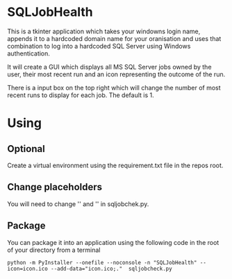 # SQLJobHealth

This is a tkinter application which takes your windowns login name, appends it to a hardcoded domain name for your oranisation and uses that combination to log into a hardcoded SQL Server using Windows authentication.

It will create a GUI which displays all MS SQL Server jobs owned by the user, their most recent run and an icon representing the outcome of the run. 

There is a input box on the top right which will change the number of most recent runs to display for each job. The default is 1.

# Using
## Optional
Create a virtual environment using the requirement.txt file in the repos root.

## Change placeholders
You will need to change '<Domain name>' and '<Server name>' in sqljobchek.py.

## Package
You can package it into an application using the following code in the root of your directory from a terminal
```shell
python -m PyInstaller --onefile --noconsole -n "SQLJobHealth" --icon=icon.ico --add-data="icon.ico;."  sqljobcheck.py
```